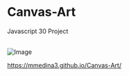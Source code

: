 # Canvas-Art
Javascript 30 Project<br><br>

![Image](https://media.giphy.com/media/1dJu0mNMD5ENKzVpnC/giphy.gif)


https://mmedina3.github.io/Canvas-Art/
